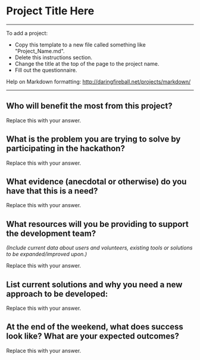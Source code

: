 Project Title Here
==================

-----

To add a project:
* Copy this template to a new file called something like "Project_Name.md".
* Delete this instructions section.
* Change the title at the top of the page to the project name.
* Fill out the questionnaire.

Help on Markdown formatting: http://daringfireball.net/projects/markdown/

-----


Who will benefit the most from this project?
--------------------------------------------

Replace this with your answer.



What is the problem you are trying to solve by participating in the hackathon?
------------------------------------------------------------------------------

Replace this with your answer.



What evidence (anecdotal or otherwise) do you have that this is a need?
-----------------------------------------------------------------------

Replace this with your answer.



What resources will you be providing to support the development team?
---------------------------------------------------------------------

_(Include current data about users and volunteers, existing tools or solutions to be expanded/improved upon.)_


Replace this with your answer.



List current solutions and why you need a new approach to be developed:
-----------------------------------------------------------------------

Replace this with your answer.


At the end of the weekend, what does success look like? What are your expected outcomes?
----------------------------------------------------------------------------------------

Replace this with your answer.


